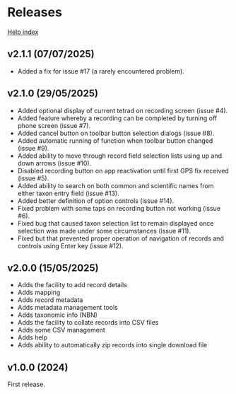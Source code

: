 # Releases

[Help index](/help.html?page=index)

## v2.1.1 (07/07/2025)
- Added a fix for issue #17 (a rarely encountered problem).

## v2.1.0 (29/05/2025)
- Added optional display of current tetrad on recording screen (issue #4).
- Added feature whereby a recording can be completed by turning off phone screen (issue #7).
- Added cancel button on toolbar button selection dialogs (issue #8).
- Added automatic running of function when toolbar button changed (issue #9).
- Added ability to move through record field selection lists using up and down arrows (issue #10).
- Disabled recording button on app reactivation until first GPS fix received (issue #5).
- Added ability to search on both common and scientific names from either taxon entry field (issue #13).
- Added better definition of option controls (issue #14).
- Fixed problem with some taps on recording button not working (issue #6).
- Fixed bug that caused taxon selection list to remain displayed once selection was made under some circumstances (issue #11).
- Fixed but that prevented proper operation of navigation of records and controls using Enter key (issue #12).

## v2.0.0 (15/05/2025)
- Adds the facility to add record details
- Adds mapping
- Adds record metadata
- Adds metadata management tools
- Adds taxonomic info (NBN)
- Adds the facility to collate records into CSV files
- Adds some CSV management
- Adds help
- Adds ability to automatically zip records into single download file

## v1.0.0 (2024)
First release.